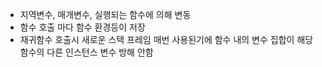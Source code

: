 - 지역변수, 매개변수, 실행되는 함수에 의해 변동
- 함수 호출 마다 함수 환경등이 저장
- 재귀함수 호출시 새로운 스택 프레임 매번 사용된기에 함수 내의 변수 집합이 해당 함수의 다른 인스턴스 변수 방해 안함